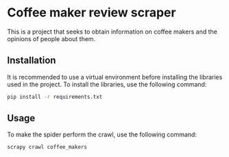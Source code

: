 # Coffee maker review scraper

This is a project that seeks to obtain information on coffee makers and the opinions of people about them.

## Installation

It is recommended to use a virtual environment before installing the libraries used in the project. To install the libraries, use the following command:

```bash
pip install -r requirements.txt
```

## Usage

To make the spider perform the crawl, use the following command:

```bash
scrapy crawl coffee_makers
```